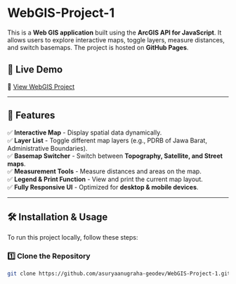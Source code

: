 # WebGIS-Project-1

This is a **Web GIS application** built using the **ArcGIS API for JavaScript**. It allows users to explore interactive maps, toggle layers, measure distances, and switch basemaps. The project is hosted on **GitHub Pages**.

## 🚀 Live Demo
🔗 [View WebGIS Project](https://asuryaanugraha-geodev.github.io/WebGIS-Project-1/)

---

## 📌 Features
✅ **Interactive Map** - Display spatial data dynamically.  
✅ **Layer List** - Toggle different map layers (e.g., PDRB of Jawa Barat, Administrative Boundaries).  
✅ **Basemap Switcher** - Switch between **Topography, Satellite, and Street maps**.  
✅ **Measurement Tools** - Measure distances and areas on the map.  
✅ **Legend & Print Function** - View and print the current map layout.  
✅ **Fully Responsive UI** - Optimized for **desktop & mobile devices**.  

---

## 🛠️ Installation & Usage
To run this project locally, follow these steps:

### **1️⃣ Clone the Repository**
```bash
git clone https://github.com/asuryaanugraha-geodev/WebGIS-Project-1.git

